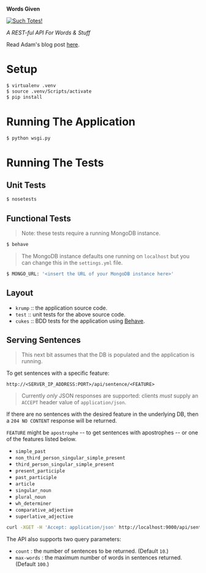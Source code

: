 **Words Given**

[![Such Totes!](https://img.shields.io/badge/such-totes-purple.svg)](https://micromaterialsblog.wordpress.com/)

_A REST-ful API For Words & Stuff_

Read Adam's blog post
[here](https://micromaterialsblog.wordpress.com/2016/10/08/scaling-for-the-future-an-api-for-micromaterials/).

# Setup

```bash
$ virtualenv .venv
$ source .venv/Scripts/activate
$ pip install
```

# Running The Application

```bash
$ python wsgi.py
```

# Running The Tests

## Unit Tests

```bash
$ nosetests
```

## Functional Tests

> Note: these tests require a running MongoDB instance.

```bash
$ behave
```

> The MongoDB instance defaults one running on `localhost`
> but you can change this in the `settings.yml` file.

```bash
$ MONGO_URL: '<insert the URL of your MongoDB instance here>'
```

## Layout

* `krump` :: the application source code.
* `test` :: unit tests for the above source code.
* `cukes` :: BDD tests for the application using [Behave](http://pythonhosted.org/behave/).

## Serving Sentences

> This next bit assumes that the DB is populated and the application is running.

To get sentences with a specific feature:

```
http://<SERVER_IP_ADDRESS:PORT>/api/sentence/<FEATURE>
```

> Currently _only_ JSON responses are supported: clients _must_ supply an
`ACCEPT` header value of `application/json`.

If there are no sentences with the desired feature in the underlying DB, then a
`204 NO CONTENT` response will be returned.

`FEATURE` might be `apostrophe` -- to get sentences with apostrophes -- or one
of the features listed below.

 - `simple_past`
 - `non_third_person_singular_simple_present`
 - `third_person_singular_simple_present`
 - `present_participle`
 - `past_participle`
 - `article`
 - `singular_noun`
 - `plural_noun`
 - `wh_determiner`
 - `comparative_adjective`
 - `superlative_adjective`

```bash
curl -XGET -H 'Accept: application/json' http://localhost:9000/api/sentence/apostrophe
```

The API also supports two query parameters:

 - `count` : the number of sentences to be returned. (Default `10`.)
 - `max-words` : the maximum number of words in sentences returned. (Default `100`.)
